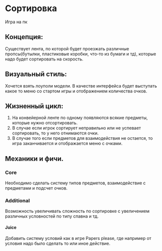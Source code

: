 # Сортировка
Игра на пк
## Концепция:
Существует лента, по которой будет проезжать различные пропсы(бутылки, пластиковые коробки, что-то из бумаги и тд), которые надо будет сортировать на скорость.
## Визуальный стиль:
Хочется взять лоуполи модели. 
В качестве интерфейса будет выступать какое то меню со стартом игры и отображением количества очков.
## Жизненный цикл:
1. На конвейерной ленте по одному появляются всякие предметы, которые нужно отсортировать.
2. В случае если игрок сортирует неправильно или не успевает сортировать, то у него отнимаются очки.
3. В случае того если предметов для взаимодействия не остается, то игра заканчивается и отображается меню с очками.
## Механики и фичи.
### Core
Необходимо сделать систему типов предметов, взаимодействие с предметами и подсчет очков.
### Additional
Возможность увеличивать сложность по сортировке с увеличением различных условностей по типу спавна и тд.
#### Juice 
Добавить систему условий как в игре Papers please, где например от условия надо было сделать то или иное действие.
